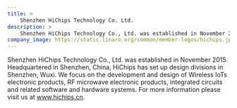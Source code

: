 ```yaml
---
title: >
    Shenzhen HiChips Technology Co. Ltd.
description: >
    Shenzhen HiChips Technology Co., Ltd. was established in November 2015. Headquartered in Shenzhen, China, HiChips has set up design divisions in Shenzhen, Wuxi. We focus on the development and design of Wireless IoTs electronic products, RF microwave electronic products, integrated circuits and related software and hardware systems. For more information please visit us at www.hichips.cn.
company_image: https://static.linaro.org/common/member-logos/hichips.jpg
---
```

Shenzhen HiChips Technology Co., Ltd. was established in November 2015. Headquartered in Shenzhen, China, HiChips has set up design divisions in Shenzhen, Wuxi. We focus on the development and design of Wireless IoTs electronic products, RF microwave electronic products, integrated circuits and related software and hardware systems. For more information please visit us at www.hichips.cn.
